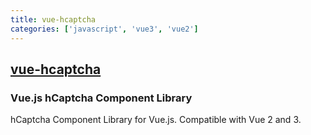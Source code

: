 ```yaml
---
title: vue-hcaptcha
categories: ['javascript', 'vue3', 'vue2']
---
```

## [vue-hcaptcha](https://github.com/hCaptcha/vue-hcaptcha)

### Vue.js hCaptcha Component Library


hCaptcha Component Library for Vue.js. Compatible with Vue 2 and 3.
